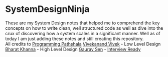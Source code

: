 # SystemDesignNinja
These are my System Design notes that helped me to comprehend the key concepts on how to write clean, well structured code as well as dive into the crux of discovering how a system scales in a significant manner. Well as of today I am just adding these notes and still creating this repository. <br>
All credits to
[Programming Pathshala](https://renaissance.programmingpathshala.com/crack-coding-interviews)
[Vivekanand Vivek](https://in.linkedin.com/in/vivekanand-vivek-7a4ab388) - Low Level Design
[Bharat Khanna](https://www.linkedin.com/in/bharat-khanna-717b4817b/) - High Level Design
[Gaurav Sen](https://www.linkedin.com/in/gkcs) - [Interview Ready](https://interviewready.io/)

